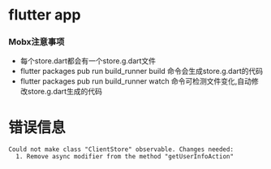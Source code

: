 # flutter app

### Mobx注意事项

- 每个store.dart都会有一个store.g.dart文件
- flutter packages pub run build_runner build 命令会生成store.g.dart的代码
- flutter packages pub run build_runner watch 命令可检测文件变化,自动修改store.g.dart生成的代码

# 错误信息

```
Could not make class "ClientStore" observable. Changes needed:
  1. Remove async modifier from the method "getUserInfoAction"
```
